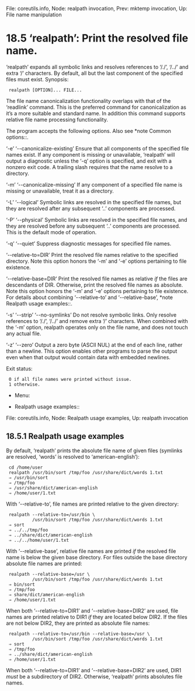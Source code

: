 File: coreutils.info,  Node: realpath invocation,  Prev: mktemp invocation,  Up: File name manipulation

18.5 ‘realpath’: Print the resolved file name.
==============================================

‘realpath’ expands all symbolic links and resolves references to ‘/./’,
‘/../’ and extra ‘/’ characters.  By default, all but the last component
of the specified files must exist.  Synopsis:

     realpath [OPTION]... FILE...

   The file name canonicalization functionality overlaps with that of
the ‘readlink’ command.  This is the preferred command for
canonicalization as it’s a more suitable and standard name.  In addition
this command supports relative file name processing functionality.

   The program accepts the following options.  Also see *note Common
options::.

‘-e’
‘--canonicalize-existing’
     Ensure that all components of the specified file names exist.  If
     any component is missing or unavailable, ‘realpath’ will output a
     diagnostic unless the ‘-q’ option is specified, and exit with a
     nonzero exit code.  A trailing slash requires that the name resolve
     to a directory.

‘-m’
‘--canonicalize-missing’
     If any component of a specified file name is missing or
     unavailable, treat it as a directory.

‘-L’
‘--logical’
     Symbolic links are resolved in the specified file names, but they
     are resolved after any subsequent ‘..’ components are processed.

‘-P’
‘--physical’
     Symbolic links are resolved in the specified file names, and they
     are resolved before any subsequent ‘..’ components are processed.
     This is the default mode of operation.

‘-q’
‘--quiet’
     Suppress diagnostic messages for specified file names.

‘--relative-to=DIR’
     Print the resolved file names relative to the specified directory.
     Note this option honors the ‘-m’ and ‘-e’ options pertaining to
     file existence.

‘--relative-base=DIR’
     Print the resolved file names as relative _if_ the files are
     descendants of DIR.  Otherwise, print the resolved file names as
     absolute.  Note this option honors the ‘-m’ and ‘-e’ options
     pertaining to file existence.  For details about combining
     ‘--relative-to’ and ‘--relative-base’, *note Realpath usage
     examples::.

‘-s’
‘--strip’
‘--no-symlinks’
     Do not resolve symbolic links.  Only resolve references to ‘/./’,
     ‘/../’ and remove extra ‘/’ characters.  When combined with the
     ‘-m’ option, realpath operates only on the file name, and does not
     touch any actual file.

‘-z’
‘--zero’
     Output a zero byte (ASCII NUL) at the end of each line, rather than
     a newline.  This option enables other programs to parse the output
     even when that output would contain data with embedded newlines.

   Exit status:

     0 if all file names were printed without issue.
     1 otherwise.

* Menu:

* Realpath usage examples::

File: coreutils.info,  Node: Realpath usage examples,  Up: realpath invocation

18.5.1 Realpath usage examples
------------------------------

By default, ‘realpath’ prints the absolute file name of given files
(symlinks are resolved, ‘words’ is resolved to ‘american-english’):

     cd /home/user
     realpath /usr/bin/sort /tmp/foo /usr/share/dict/words 1.txt
     ⇒ /usr/bin/sort
     ⇒ /tmp/foo
     ⇒ /usr/share/dict/american-english
     ⇒ /home/user/1.txt

   With ‘--relative-to’, file names are printed relative to the given
directory:

     realpath --relative-to=/usr/bin \
              /usr/bin/sort /tmp/foo /usr/share/dict/words 1.txt
     ⇒ sort
     ⇒ ../../tmp/foo
     ⇒ ../share/dict/american-english
     ⇒ ../../home/user/1.txt

   With ‘--relative-base’, relative file names are printed _if_ the
resolved file name is below the given base directory.  For files outside
the base directory absolute file names are printed:

     realpath --relative-base=/usr \
              /usr/bin/sort /tmp/foo /usr/share/dict/words 1.txt
     ⇒ bin/sort
     ⇒ /tmp/foo
     ⇒ share/dict/american-english
     ⇒ /home/user/1.txt

   When both ‘--relative-to=DIR1’ and ‘--relative-base=DIR2’ are used,
file names are printed relative to DIR1 _if_ they are located below
DIR2.  If the files are not below DIR2, they are printed as absolute
file names:

     realpath --relative-to=/usr/bin --relative-base=/usr \
              /usr/bin/sort /tmp/foo /usr/share/dict/words 1.txt
     ⇒ sort
     ⇒ /tmp/foo
     ⇒ ../share/dict/american-english
     ⇒ /home/user/1.txt

   When both ‘--relative-to=DIR1’ and ‘--relative-base=DIR2’ are used,
DIR1 _must_ be a subdirectory of DIR2.  Otherwise, ‘realpath’ prints
absolutes file names.

